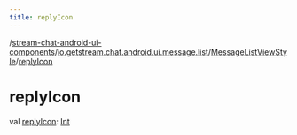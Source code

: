 ```yaml
---
title: replyIcon
---
```

/[stream-chat-android-ui-components](../../index.md)/[io.getstream.chat.android.ui.message.list](../index.md)/[MessageListViewStyle](index.md)/[replyIcon](replyIcon.md)  
  
  
  
# replyIcon  
val [replyIcon](replyIcon.md): [Int](https://kotlinlang.org/api/latest/jvm/stdlib/kotlin/-int/index.html)
